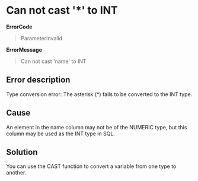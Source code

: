 # Can not cast '\*' to INT

**ErrorCode**

> ParameterInvalid

**ErrorMessage**

> Can not cast 'name' to INT

## Error description

Type conversion error: The asterisk (\*) fails to be converted to the INT type.

## Cause

An element in the name column may not be of the NUMERIC type, but this column may be used as the INT type in SQL.

## Solution

You can use the CAST function to convert a variable from one type to another.
